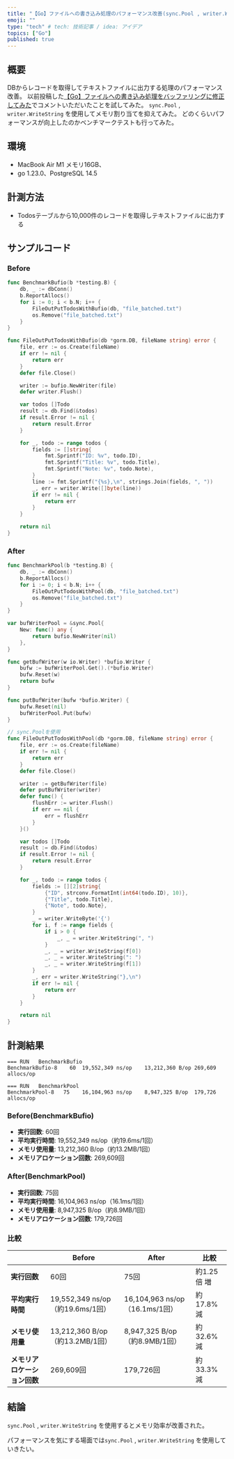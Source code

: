 ```yaml
---
title: "【Go】ファイルへの書き込み処理のパフォーマンス改善(sync.Pool , writer.WriteString の使用)"
emoji: ""
type: "tech" # tech: 技術記事 / idea: アイデア
topics: ["Go"]
published: true
---
```


## 概要


DBからレコードを取得してテキストファイルに出力する処理のパフォーマンス改善。
以前投稿した[【Go】ファイルへの書き込み処理をバッファリングに修正してみた](https://zenn.dev/link/comments/03614d4f0e3185)でコメントいただいたことを試してみた。
`sync.Pool` , `writer.WriteString` を使用してメモリ割り当てを抑えてみた。
どのくらいパフォーマンスが向上したのかベンチマークテストも行ってみた。


## 環境

- MacBook Air M1 メモリ16GB、
- go 1.23.0、PostgreSQL 14.5

## 計測方法

- Todosテーブルから10,000件のレコードを取得しテキストファイルに出力する

## サンプルコード


### Before


```go
func BenchmarkBufio(b *testing.B) {
	db, _ := dbConn()
	b.ReportAllocs()
	for i := 0; i < b.N; i++ {
		FileOutPutTodosWithBufio(db, "file_batched.txt")
		os.Remove("file_batched.txt")
	}
}

func FileOutPutTodosWithBufio(db *gorm.DB, fileName string) error {
	file, err := os.Create(fileName)
	if err != nil {
		return err
	}
	defer file.Close()

	writer := bufio.NewWriter(file)
	defer writer.Flush()

	var todos []Todo
	result := db.Find(&todos)
	if result.Error != nil {
		return result.Error
	}

	for _, todo := range todos {
		fields := []string{
			fmt.Sprintf("ID: %v", todo.ID),
			fmt.Sprintf("Title: %v", todo.Title),
			fmt.Sprintf("Note: %v", todo.Note),
		}
		line := fmt.Sprintf("{%s},\n", strings.Join(fields, ", "))
		_, err = writer.Write([]byte(line))
		if err != nil {
			return err
		}
	}

	return nil
}
```


### After


```go
func BenchmarkPool(b *testing.B) {
	db, _ := dbConn()
	b.ReportAllocs()
	for i := 0; i < b.N; i++ {
		FileOutPutTodosWithPool(db, "file_batched.txt")
		os.Remove("file_batched.txt")
	}
}

var bufWriterPool = &sync.Pool{
	New: func() any {
		return bufio.NewWriter(nil)
	},
}

func getBufWriter(w io.Writer) *bufio.Writer {
	bufw := bufWriterPool.Get().(*bufio.Writer)
	bufw.Reset(w)
	return bufw
}

func putBufWriter(bufw *bufio.Writer) {
	bufw.Reset(nil)
	bufWriterPool.Put(bufw)
}

// sync.Poolを使用
func FileOutPutTodosWithPool(db *gorm.DB, fileName string) error {
	file, err := os.Create(fileName)
	if err != nil {
		return err
	}
	defer file.Close()

	writer := getBufWriter(file)
	defer putBufWriter(writer)
	defer func() {
		flushErr := writer.Flush()
		if err == nil {
			err = flushErr
		}
	}()

	var todos []Todo
	result := db.Find(&todos)
	if result.Error != nil {
		return result.Error
	}

	for _, todo := range todos {
		fields := [][2]string{
			{"ID", strconv.FormatInt(int64(todo.ID), 10)},
			{"Title", todo.Title},
			{"Note", todo.Note},
		}
		_ = writer.WriteByte('{')
		for i, f := range fields {
			if i > 0 {
				_, _ = writer.WriteString(", ")
			}
			_, _ = writer.WriteString(f[0])
			_, _ = writer.WriteString(": ")
			_, _ = writer.WriteString(f[1])
		}
		_, err = writer.WriteString("},\n")
		if err != nil {
			return err
		}
	}

	return nil
}
```


## 計測結果


```text
=== RUN   BenchmarkBufio
BenchmarkBufio-8	60	19,552,349 ns/op	13,212,360 B/op	269,609 allocs/op

=== RUN   BenchmarkPool
BenchmarkPool-8	  75	16,104,963 ns/op	8,947,325 B/op	179,726 allocs/op
```


### Before(BenchmarkBufio)

- **実行回数**: 60回
- **平均実行時間**: 19,552,349 ns/op（約19.6ms/1回）
- **メモリ使用量**: 13,212,360 B/op（約13.2MB/1回）
- **メモリアロケーション回数**: 269,609回

### After(BenchmarkPool)

- **実行回数**: 75回
- **平均実行時間**: 16,104,963 ns/op（16.1ms/1回）
- **メモリ使用量**: 8,947,325 B/op（約8.9MB/1回）
- **メモリアロケーション回数**: 179,726回

### 比較


|                  | Before                       | After                       | 比較       |
| ---------------- | ---------------------------- | --------------------------- | -------- |
| **実行回数**         | 60回                          | 75回                         | 約1.25倍 増 |
| **平均実行時間**       | 19,552,349 ns/op（約19.6ms/1回） | 16,104,963 ns/op（16.1ms/1回） | 約17.8% 減 |
| **メモリ使用量**       | 13,212,360 B/op（約13.2MB/1回）  | 8,947,325 B/op（約8.9MB/1回）   | 約32.6% 減 |
| **メモリアロケーション回数** | 269,609回                     | 179,726回                    | 約33.3% 減 |


## 結論


`sync.Pool` , `writer.WriteString` を使用するとメモリ効率が改善された。


パフォーマンスを気にする場面では`sync.Pool` , `writer.WriteString` を使用していきたい。

